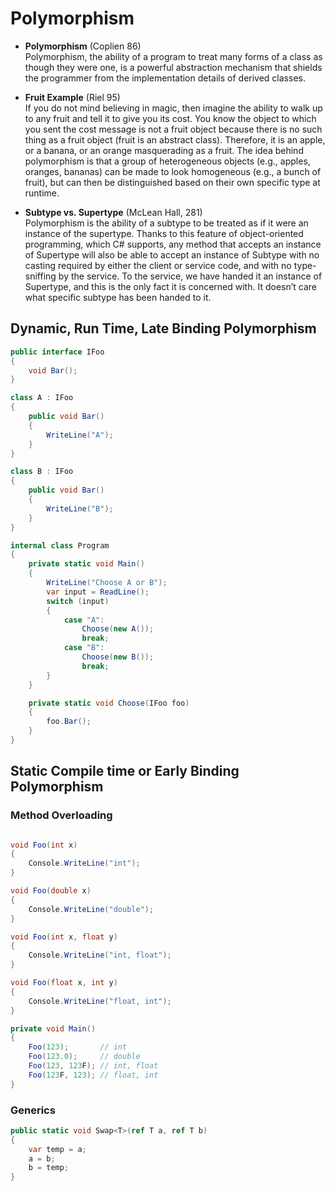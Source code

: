 # Polymorphism

- **Polymorphism** (Coplien 86)  
  Polymorphism, the ability of a program to treat many forms of a class as though they were one, is a powerful
  abstraction mechanism that shields the programmer from the implementation details of derived classes.

- **Fruit Example** (Riel 95)  
  If you do not mind believing in magic, then imagine the ability to walk up to any fruit and tell it to give you its
  cost. You know the object to which you sent the cost message is not a fruit object because there is no such thing as a
  fruit object (fruit is an abstract class). Therefore, it is an apple, or a banana, or an orange masquerading as a
  fruit. The idea behind polymorphism is that a group of heterogeneous objects (e.g., apples, oranges, bananas) can be
  made to look homogeneous (e.g., a bunch of fruit), but can then be distinguished based on their own specific type at
  runtime.

- **Subtype vs. Supertype** (McLean Hall, 281)  
  Polymorphism is the ability of a subtype to be treated as if it were an instance of the supertype. Thanks to this
  feature of object-oriented programming, which C# supports, any method that accepts an instance of Supertype will also
  be able to accept an instance of Subtype with no casting required by either the client or service code, and with no
  type-sniffing by the service. To the service, we have handed it an instance of Supertype, and this is the only fact it
  is concerned with. It doesn’t care what specific subtype has been handed to it.

## Dynamic, Run Time, Late Binding Polymorphism

```c#
public interface IFoo
{
    void Bar();
}

class A : IFoo
{
    public void Bar()
    {
        WriteLine("A");
    }
}

class B : IFoo
{
    public void Bar()
    {
        WriteLine("B");
    }
}

internal class Program
{
    private static void Main()
    {
        WriteLine("Choose A or B");
        var input = ReadLine();
        switch (input)
        {
            case "A":
                Choose(new A());
                break;
            case "B":
                Choose(new B());
                break;
        }
    }

    private static void Choose(IFoo foo)
    {
        foo.Bar();
    }
}
```

## Static Compile time or Early Binding Polymorphism

### Method Overloading

```C#

void Foo(int x)
{
    Console.WriteLine("int");
}

void Foo(double x)
{
    Console.WriteLine("double");
}

void Foo(int x, float y)
{
    Console.WriteLine("int, float");
}

void Foo(float x, int y)
{
    Console.WriteLine("float, int");
}

private void Main()
{
    Foo(123);       // int
    Foo(123.0);     // double
    Foo(123, 123F); // int, float
    Foo(123F, 123); // float, int
}
```

### Generics

```c#
public static void Swap<T>(ref T a, ref T b)
{
    var temp = a;
    a = b;
    b = temp;
}
```